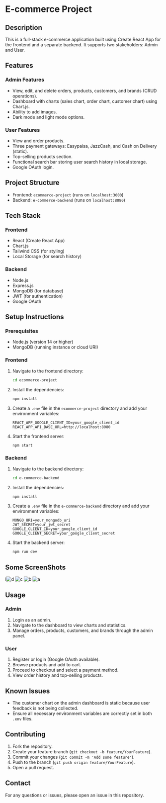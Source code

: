 # E-commerce Project

## Description

This is a full-stack e-commerce application built using Create React App for the frontend and a separate backend. It supports two stakeholders: Admin and User.

## Features

### Admin Features
- View, edit, and delete orders, products, customers, and brands (CRUD operations).
- Dashboard with charts (sales chart, order chart, customer chart) using Chart.js.
- Ability to add images.
- Dark mode and light mode options.

### User Features
- View and order products.
- Three payment gateways: Easypaisa, JazzCash, and Cash on Delivery (static).
- Top-selling products section.
- Functional search bar storing user search history in local storage.
- Google OAuth login.

## Project Structure

- Frontend: `ecommerce-project` (runs on `localhost:3000`)
- Backend: `e-commerce-backend` (runs on `localhost:8080`)

## Tech Stack

### Frontend
- React (Create React App)
- Chart.js
- Tailwind CSS (for styling)
- Local Storage (for search history)

### Backend
- Node.js
- Express.js
- MongoDB (for database)
- JWT (for authentication)
- Google OAuth

## Setup Instructions

### Prerequisites
- Node.js (version 14 or higher)
- MongoDB (running instance or cloud URI)

### Frontend

1. Navigate to the frontend directory:
    ```bash
    cd ecommerce-project
    ```

2. Install the dependencies:
    ```bash
    npm install
    ```

3. Create a `.env` file in the `ecommerce-project` directory and add your environment variables:
    ```plaintext
    REACT_APP_GOOGLE_CLIENT_ID=your_google_client_id
    REACT_APP_API_BASE_URL=http://localhost:8080
    ```

4. Start the frontend server:
    ```bash
    npm start
    ```

### Backend

1. Navigate to the backend directory:
    ```bash
    cd e-commerce-backend
    ```

2. Install the dependencies:
    ```bash
    npm install
    ```

3. Create a `.env` file in the `e-commerce-backend` directory and add your environment variables:
    ```plaintext
    MONGO_URI=your_mongodb_uri
    JWT_SECRET=your_jwt_secret
    GOOGLE_CLIENT_ID=your_google_client_id
    GOOGLE_CLIENT_SECRET=your_google_client_secret
    ```

4. Start the backend server:
    ```bash
    npm run dev
    ```
## Some ScreenShots
l![d](https://github.com/user-attachments/assets/20f22763-69d1-4f24-b573-faac5151918a)
![c](https://github.com/user-attachments/assets/394c0525-e6c4-4f6d-b173-5c01d1e50859)
![b](https://github.com/user-attachments/assets/b747c670-5b28-41bc-85c7-b15098fbd99b)
![a](https://github.com/user-attachments/assets/cf3c6398-732d-43b7-910c-0bcabb359c56)

## Usage

### Admin
1. Login as an admin.
2. Navigate to the dashboard to view charts and statistics.
3. Manage orders, products, customers, and brands through the admin panel.

### User
1. Register or login (Google OAuth available).
2. Browse products and add to cart.
3. Proceed to checkout and select a payment method.
4. View order history and top-selling products.

## Known Issues
- The customer chart on the admin dashboard is static because user feedback is not being collected.
- Ensure all necessary environment variables are correctly set in both `.env` files.

## Contributing

1. Fork the repository.
2. Create your feature branch (`git checkout -b feature/YourFeature`).
3. Commit your changes (`git commit -m 'Add some feature'`).
4. Push to the branch (`git push origin feature/YourFeature`).
5. Open a pull request.

## Contact

For any questions or issues, please open an issue in this repository.
